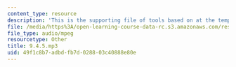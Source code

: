```yaml
---
content_type: resource
description: 'This is the supporting file of tools based on at the temple. '
file: /media/https%3A/open-learning-course-data-rc.s3.amazonaws.com/res-21g-003-learning-chinese-a-foundation-course-in-mandarin-spring-2011/49f1c8b7adbdfb7d028803c40888e80e_9.4.5.mp3
file_type: audio/mpeg
resourcetype: Other
title: 9.4.5.mp3
uid: 49f1c8b7-adbd-fb7d-0288-03c40888e80e
---
```

